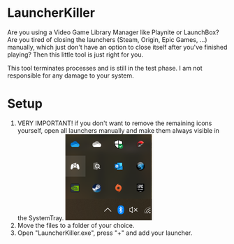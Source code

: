 # LauncherKiller
Are you using a Video Game Library Manager like Playnite or LaunchBox? Are you tired of closing the launchers (Steam, Origin, Epic Games, ...) manually, which just don't have an option to close itself after you've finished playing? Then this little tool is just right for you.

This tool terminates processes and is still in the test phase. I am not responsible for any damage to your system. 

# Setup
1. VERY IMPORTANT! if you don't want to remove the remaining icons yourself, open all launchers manually and make them always              visible in the SystemTray.
![alt text](https://raw.githubusercontent.com/acealone/LauncherKiller/master/images/Tray_Launcher_Before.png)
2. Move the files to a folder of your choice.
3. Open "LauncherKiller.exe", press "+" and add your launcher.
